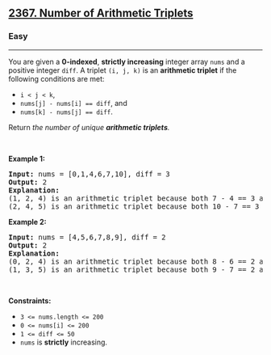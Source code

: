 <h2>
  <a href="https://leetcode.com/problems/number-of-arithmetic-triplets/description/">2367. Number of Arithmetic Triplets</a>
</h2>
<h3>Easy</h3>
<hr/>
<p>
  You are given a <strong>0-indexed</strong>,
  <strong>strictly increasing</strong> integer array <code>nums</code> and a
  positive integer <code>diff</code>. A triplet <code>(i, j, k)</code> is an
  <strong>arithmetic triplet</strong> if the following conditions are met:
</p>

<ul>
  <li><code>i &lt; j &lt; k</code>,</li>
  <li><code>nums[j] - nums[i] == diff</code>, and</li>
  <li><code>nums[k] - nums[j] == diff</code>.</li>
</ul>

<p>
  Return <em>the number of unique <strong>arithmetic triplets</strong>.</em>
</p>

<p>&nbsp;</p>
<p><strong class="example">Example 1:</strong></p>

<pre><strong>Input:</strong> nums = [0,1,4,6,7,10], diff = 3
<strong>Output:</strong> 2
<strong>Explanation:</strong>
(1, 2, 4) is an arithmetic triplet because both 7 - 4 == 3 and 4 - 1 == 3.
(2, 4, 5) is an arithmetic triplet because both 10 - 7 == 3 and 7 - 4 == 3. 
</pre>

<p><strong class="example">Example 2:</strong></p>

<pre><strong>Input:</strong> nums = [4,5,6,7,8,9], diff = 2
<strong>Output:</strong> 2
<strong>Explanation:</strong>
(0, 2, 4) is an arithmetic triplet because both 8 - 6 == 2 and 6 - 4 == 2.
(1, 3, 5) is an arithmetic triplet because both 9 - 7 == 2 and 7 - 5 == 2.
</pre>

<p>&nbsp;</p>
<p><strong>Constraints:</strong></p>

<ul>
  <li><code>3 &lt;= nums.length &lt;= 200</code></li>
  <li><code>0 &lt;= nums[i] &lt;= 200</code></li>
  <li><code>1 &lt;= diff &lt;= 50</code></li>
  <li><code>nums</code> is <strong>strictly</strong> increasing.</li>
</ul>
